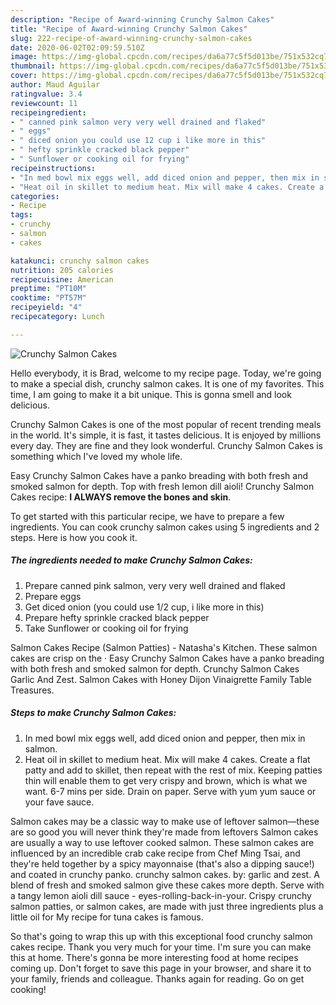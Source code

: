 ```yaml
---
description: "Recipe of Award-winning Crunchy Salmon Cakes"
title: "Recipe of Award-winning Crunchy Salmon Cakes"
slug: 222-recipe-of-award-winning-crunchy-salmon-cakes
date: 2020-06-02T02:09:59.510Z
image: https://img-global.cpcdn.com/recipes/da6a77c5f5d013be/751x532cq70/crunchy-salmon-cakes-recipe-main-photo.jpg
thumbnail: https://img-global.cpcdn.com/recipes/da6a77c5f5d013be/751x532cq70/crunchy-salmon-cakes-recipe-main-photo.jpg
cover: https://img-global.cpcdn.com/recipes/da6a77c5f5d013be/751x532cq70/crunchy-salmon-cakes-recipe-main-photo.jpg
author: Maud Aguilar
ratingvalue: 3.4
reviewcount: 11
recipeingredient:
- " canned pink salmon very very well drained and flaked"
- " eggs"
- " diced onion you could use 12 cup i like more in this"
- " hefty sprinkle cracked black pepper"
- " Sunflower or cooking oil for frying"
recipeinstructions:
- "In med bowl mix eggs well, add diced onion and pepper, then mix in salmon."
- "Heat oil in skillet to medium heat. Mix will make 4 cakes. Create a flat patty and add to skillet, then repeat with the rest of mix. Keeping patties thin will enable them to get very crispy and brown, which is what we want. 6-7 mins per side. Drain on paper. Serve with yum yum sauce or your fave sauce."
categories:
- Recipe
tags:
- crunchy
- salmon
- cakes

katakunci: crunchy salmon cakes 
nutrition: 205 calories
recipecuisine: American
preptime: "PT10M"
cooktime: "PT57M"
recipeyield: "4"
recipecategory: Lunch

---
```



![Crunchy Salmon Cakes](https://img-global.cpcdn.com/recipes/da6a77c5f5d013be/751x532cq70/crunchy-salmon-cakes-recipe-main-photo.jpg)

Hello everybody, it is Brad, welcome to my recipe page. Today, we're going to make a special dish, crunchy salmon cakes. It is one of my favorites. This time, I am going to make it a bit unique. This is gonna smell and look delicious.

Crunchy Salmon Cakes is one of the most popular of recent trending meals in the world. It's simple, it is fast, it tastes delicious. It is enjoyed by millions every day. They are fine and they look wonderful. Crunchy Salmon Cakes is something which I've loved my whole life.

Easy Crunchy Salmon Cakes have a panko breading with both fresh and smoked salmon for depth. Top with fresh lemon dill aioli! Crunchy Salmon Cakes recipe: **I ALWAYS remove the bones and skin**.


To get started with this particular recipe, we have to prepare a few ingredients. You can cook crunchy salmon cakes using 5 ingredients and 2 steps. Here is how you cook it.

<!--inarticleads1-->

##### The ingredients needed to make Crunchy Salmon Cakes:

1. Prepare  canned pink salmon, very very well drained and flaked
1. Prepare  eggs
1. Get  diced onion (you could use 1/2 cup, i like more in this)
1. Prepare  hefty sprinkle cracked black pepper
1. Take  Sunflower or cooking oil for frying


Salmon Cakes Recipe (Salmon Patties) - Natasha&#39;s Kitchen. These salmon cakes are crisp on the · Easy Crunchy Salmon Cakes have a panko breading with both fresh and smoked salmon for depth. Crunchy Salmon Cakes Garlic And Zest. Salmon Cakes with Honey Dijon Vinaigrette Family Table Treasures. 

<!--inarticleads2-->

##### Steps to make Crunchy Salmon Cakes:

1. In med bowl mix eggs well, add diced onion and pepper, then mix in salmon.
1. Heat oil in skillet to medium heat. Mix will make 4 cakes. Create a flat patty and add to skillet, then repeat with the rest of mix. Keeping patties thin will enable them to get very crispy and brown, which is what we want. 6-7 mins per side. Drain on paper. Serve with yum yum sauce or your fave sauce.


Salmon cakes may be a classic way to make use of leftover salmon—these are so good you will never think they&#39;re made from leftovers Salmon cakes are usually a way to use leftover cooked salmon. These salmon cakes are influenced by an incredible crab cake recipe from Chef Ming Tsai, and they&#39;re held together by a spicy mayonnaise (that&#39;s also a dipping sauce!) and coated in crunchy panko. crunchy salmon cakes. by: garlic and zest. A blend of fresh and smoked salmon give these cakes more depth. Serve with a tangy lemon aioli dill sauce - eyes-rolling-back-in-your. Crispy crunchy salmon patties, or salmon cakes, are made with just three ingredients plus a little oil for My recipe for tuna cakes is famous. 

So that's going to wrap this up with this exceptional food crunchy salmon cakes recipe. Thank you very much for your time. I'm sure you can make this at home. There's gonna be more interesting food at home recipes coming up. Don't forget to save this page in your browser, and share it to your family, friends and colleague. Thanks again for reading. Go on get cooking!
